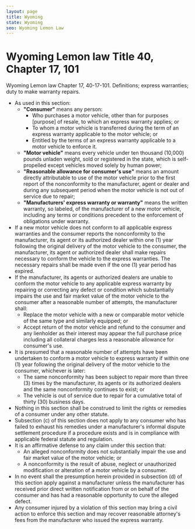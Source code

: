 ```yaml
---
layout: page
title: Wyoming
state: Wyoming
seo: Wyoming Lemon Law
---
```


# Wyoming Lemon law Title 40, Chapter 17, 101 

Wyoming Lemon law Chapter 17, 40-17-101. Definitions; express warranties; duty to make warranty repairs.

- As used in this section:
    - **"Consumer"** means any person:
        - Who purchases a motor vehicle, other than for purposes [purpose] of resale, to which an express warranty applies; or
        - To whom a motor vehicle is transferred during the term of an express warranty applicable to the motor vehicle; or
        - Entitled by the terms of an express warranty applicable to a motor vehicle to enforce it.
    - **"Motor vehicle"** means every vehicle under ten thousand (10,000) pounds unladen weight, sold or registered in the state, which is self-propelled except vehicles moved solely by human power;
    - **"Reasonable allowance for consumer's use"** means an amount directly attributable to use of the motor vehicle prior to the first report of the nonconformity to the manufacturer, agent or dealer and during any subsequent period when the motor vehicle is not out of service due to repair;
    - **"Manufacturers' express warranty or warranty"** means the written warranty, so labeled, of the manufacturer of a new motor vehicle, including any terms or conditions precedent to the enforcement of obligations under warranty.
- If a new motor vehicle does not conform to all applicable express warranties and the consumer reports the nonconformity to the manufacturer, its agent or its authorized dealer within one (1) year following the original delivery of the motor vehicle to the consumer, the manufacturer, its agent or authorized dealer shall make repairs necessary to conform the vehicle to the express warranties. The necessary repairs shall be made even if the one (1) year period has expired.
- If the manufacturer, its agents or authorized dealers are unable to conform the motor vehicle to any applicable express warranty by repairing or correcting any defect or condition which substantially impairs the use and fair market value of the motor vehicle to the consumer after a reasonable number of attempts, the manufacturer shall: 
    - Replace the motor vehicle with a new or comparable motor vehicle of the same type and similarly equipped; or
    - Accept return of the motor vehicle and refund to the consumer and any lienholder as their interest may appear the full purchase price including all collateral charges less a reasonable allowance for consumer's use.
- It is presumed that a reasonable number of attempts have been undertaken to conform a motor vehicle to express warranty if within one (1) year following the original delivery of the motor vehicle to the consumer, whichever is later: 
    - The same nonconformity has been subject to repair more than three (3) times by the manufacturer, its agents or its authorized dealers and the same nonconformity continues to exist; or
    - The vehicle is out of service due to repair for a cumulative total of thirty (30) business days.
- Nothing in this section shall be construed to limit the rights or remedies of a consumer under any other statute.
- Subsection (c) of this section does not apply to any consumer who has failed to exhaust his remedies under a manufacturer's informal dispute settlement procedure if a procedure exists and is in compliance with applicable federal statute and regulation.
- It is an affirmative defense to any claim under this section that: 
    - An alleged nonconformity does not substantially impair the use and fair market value of the motor vehicle; or
    - A nonconformity is the result of abuse, neglect or unauthorized modification or alteration of a motor vehicle by a consumer.
- In no event shall the presumption herein provided in subsection (d) of this section apply against a manufacturer unless the manufacturer has received prior direct written notification from or on behalf of the consumer and has had a reasonable opportunity to cure the alleged defect.
- Any consumer injured by a violation of this section may bring a civil action to enforce this section and may recover reasonable attorney's fees from the manufacturer who issued the express warranty.